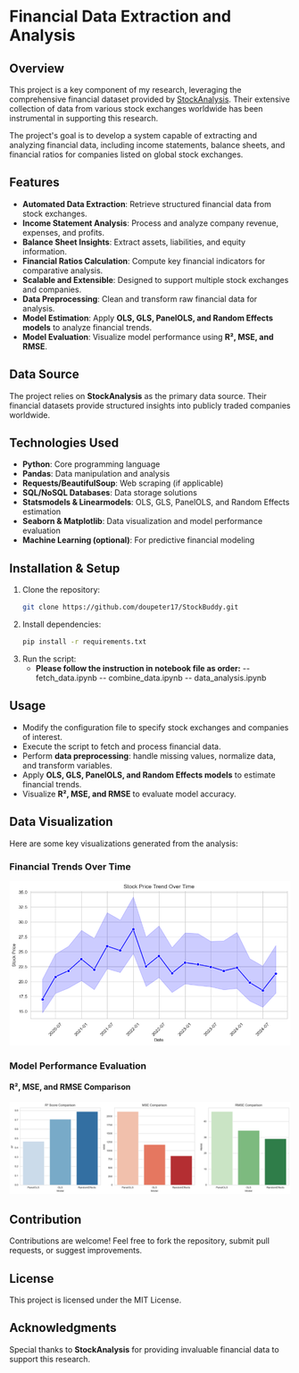 # Financial Data Extraction and Analysis

## Overview
This project is a key component of my research, leveraging the comprehensive financial dataset provided by [StockAnalysis](https://stockanalysis.com/). Their extensive collection of data from various stock exchanges worldwide has been instrumental in supporting this research. 

The project's goal is to develop a system capable of extracting and analyzing financial data, including income statements, balance sheets, and financial ratios for companies listed on global stock exchanges.

## Features
- **Automated Data Extraction**: Retrieve structured financial data from stock exchanges.
- **Income Statement Analysis**: Process and analyze company revenue, expenses, and profits.
- **Balance Sheet Insights**: Extract assets, liabilities, and equity information.
- **Financial Ratios Calculation**: Compute key financial indicators for comparative analysis.
- **Scalable and Extensible**: Designed to support multiple stock exchanges and companies.
- **Data Preprocessing**: Clean and transform raw financial data for analysis.
- **Model Estimation**: Apply **OLS, GLS, PanelOLS, and Random Effects models** to analyze financial trends.
- **Model Evaluation**: Visualize model performance using **R², MSE, and RMSE**.

## Data Source
The project relies on **StockAnalysis** as the primary data source. Their financial datasets provide structured insights into publicly traded companies worldwide.

## Technologies Used
- **Python**: Core programming language
- **Pandas**: Data manipulation and analysis
- **Requests/BeautifulSoup**: Web scraping (if applicable)
- **SQL/NoSQL Databases**: Data storage solutions
- **Statsmodels & Linearmodels**: OLS, GLS, PanelOLS, and Random Effects estimation
- **Seaborn & Matplotlib**: Data visualization and model performance evaluation
- **Machine Learning (optional)**: For predictive financial modeling

## Installation & Setup
1. Clone the repository:
   ```bash
   git clone https://github.com/doupeter17/StockBuddy.git
   ```
2. Install dependencies:
   ```bash
   pip install -r requirements.txt
   ```
3. Run the script:
   - **Please follow the instruction in notebook file as order:**
     -- fetch_data.ipynb
     -- combine_data.ipynb
     -- data_analysis.ipynb
## Usage
- Modify the configuration file to specify stock exchanges and companies of interest.
- Execute the script to fetch and process financial data.
- Perform **data preprocessing**: handle missing values, normalize data, and transform variables.
- Apply **OLS, GLS, PanelOLS, and Random Effects models** to estimate financial trends.
- Visualize **R², MSE, and RMSE** to evaluate model accuracy.
## Data Visualization
Here are some key visualizations generated from the analysis:

### Financial Trends Over Time
![Financial Trends](images/financial_trends.png)

### Model Performance Evaluation
#### R², MSE, and RMSE Comparison
![Model Evaluation](images/model_evaluation.png)

## Contribution
Contributions are welcome! Feel free to fork the repository, submit pull requests, or suggest improvements.

## License
This project is licensed under the MIT License.

## Acknowledgments
Special thanks to **StockAnalysis** for providing invaluable financial data to support this research.

